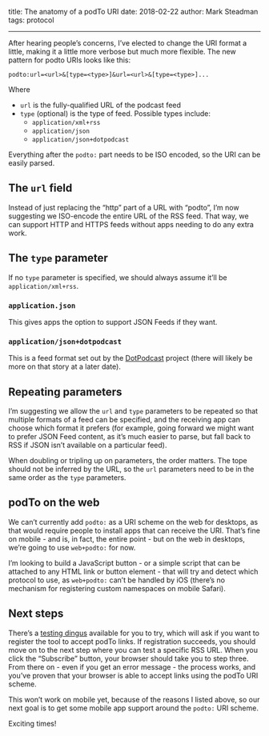 title: The anatomy of a podTo URI
date: 2018-02-22
author: Mark Steadman
tags: protocol

---

After hearing people’s concerns, I’ve elected to change the URI format a little, making it a little more verbose but much more flexible. The new pattern for podto URIs looks like this:

`podto:url=<url>&[type=<type>]&url=<url>&[type=<type>]...`

Where

* `url` is the fully-qualified URL of the podcast feed
* `type` (optional) is the type of feed. Possible types include:
	* `application/xml+rss`
	* `application/json`
	* `application/json+dotpodcast`

Everything after the `podto:` part needs to be ISO encoded, so the URI can be easily parsed.

## The `url` field

Instead of just replacing the “http” part of a URL with “podto”, I’m now suggesting we ISO-encode the entire URL of the RSS feed. That way, we can support HTTP and HTTPS feeds without apps needing to do any extra work.

## The `type` parameter

If no `type` parameter is specified, we should always assume it’ll be `application/xml+rss`.

### `application.json`

This gives apps the option to support JSON Feeds if they want.

### `application/json+dotpodcast`

This is a feed format set out by the [DotPodcast](https://dotpodcast.co/) project (there will likely be more on that story at a later date).

## Repeating parameters

I’m suggesting we allow the `url` and `type` parameters to be repeated so that multiple formats of a feed can be specified, and the receiving app can choose which format it prefers (for example, going forward we might want to prefer JSON Feed content, as it’s much easier to parse, but fall back to RSS if JSON isn’t available on a particular feed).

When doubling or tripling up on parameters, the order matters. The tope should not be inferred by the URL, so the `url` parameters need to be in the same order as the `type` parameters.

## podTo on the web

We can’t currently add `podto:` as a URI scheme on the web for desktops, as that would require people to install apps that can receive the URI. That’s fine on mobile - and is, in fact, the entire point - but on the web in desktops, we’re going to use `web+podto:` for now.

I’m looking to build a JavaScript button - or a simple script that can be attached to any HTML link or button element - that will try and detect which protocol to use, as `web+podto:` can’t be handled by iOS (there’s no mechanism for registering custom namespaces on mobile Safari).

## Next steps

There’s a [testing dingus](https://dingus.podto.org/) available for you to try, which will ask if you want to register the tool to accept podTo links. If registration succeeds, you should move on to the next step where you can test a specific RSS URL. When you click the “Subscribe” button, your browser should take you to step three. From there on - even if you get an error message - the process works, and you’ve proven that your browser is able to accept links using the podTo URI scheme.

This won’t work on mobile yet, because of the reasons I listed above, so our next goal is to get some mobile app support around the `podto:` URI scheme.

Exciting times!

